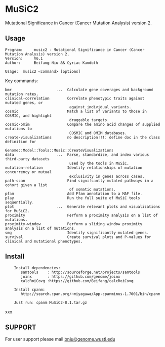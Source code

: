 MuSiC2
===========
Mutational Significance in Cancer (Cancer Mutation Analysis) version 2.

Usage
-----

    Program:     music2 - Mutational Significance in Cancer (Cancer Mutation Analysis) version 2.
    Version:     V0.1
    Author:      Beifang Niu && Cyriac Kandoth

    Usage:  music2 <command> [options]

Key commands:

    bmr                    ...  Calculate gene coverages and background mutation rates.
    clinical-correlation        Correlate phenotypic traits against mutated genes, or       
                                 against individual variants.
    cosmic                      Match a list of variants to those in COSMIC, and highlight  
                                 druggable targets.
    cosmic-omim                 Compare the amino acid changes of supplied mutations to
                                 COSMIC and OMIM databases.
    create-visualizations       no description!!!: define doc in the class definition for
                                 Genome::Model::Tools::Music::CreateVisualizations
    data                   ...  Parse, standardize, and index various third-party datasets  
                                 used by the tools in MuSiC.
    mutation-relation           Identify relationships of mutation concurrency or mutual    
                                 exclusivity in genes across cases.
    path-scan                   Find signifcantly mutated pathways in a cohort given a list 
                                 of somatic mutations.
    pfam                        Add Pfam annotation to a MAF file.
    play                        Run the full suite of MuSiC tools sequentially.
    plot                   ...  Generate relevant plots and visualizations for MuSiC2.
    proximity                   Perform a proximity analysis on a list of mutations.
    proximity-window            Perform a sliding window proximity analysis on a list of mutations.
    smg                         Identify significantly mutated genes.
    survival                    Create survival plots and P-values for clinical and mutational phenotypes.      



Install
-------
        Install dependencies: 
           samtools    : http://sourceforge.net/projects/samtools
           joinx       : https://github.com/genome/joinx
           calcRoiCovg :https://github.com/Beifang/calcRoiCovg

        Install cpanm:
           http://search.cpan.org/~miyagawa/App-cpanminus-1.7001/bin/cpanm

        Just run: cpanm MuSiC2-0.1.tar.gz

xxx


SUPPORT
-------

For user support please mail bniu@genome.wustl.edu

